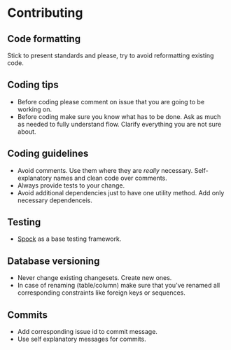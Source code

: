 # Contributing

## Code formatting

Stick to present standards and please, try to avoid reformatting existing code.

## Coding tips

* Before coding please comment on issue that you are going to be working on.
* Before coding make sure you know what has to be done. Ask as much as needed to fully understand flow. Clarify everything 
you are not sure about.

## Coding guidelines

* Avoid comments. Use them where they are *really* necessary. Self-explanatory names and clean code over comments.
* Always provide tests to your change.
* Avoid additional dependencies just to have one utility method. Add only necessary dependenceis.

## Testing

* [Spock](http://spockframework.org/) as a base testing framework.

## Database versioning

* Never change existing changesets. Create new ones.
* In case of renaming (table/column) make sure that you've renamed all corresponding constraints like foreign keys or sequences.

## Commits

* Add corresponding issue id to commit message.
* Use self explanatory messages for commits.
